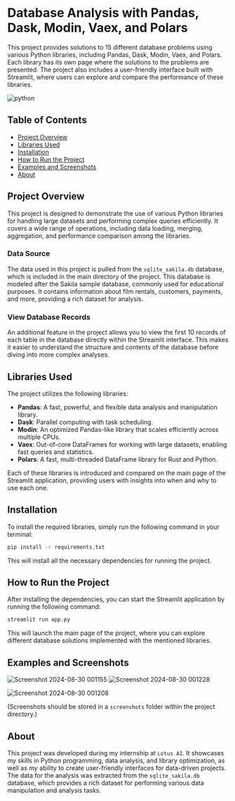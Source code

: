 # Database Analysis with Pandas, Dask, Modin, Vaex, and Polars

This project provides solutions to 15 different database problems using various Python libraries, including Pandas, Dask, Modin, Vaex, and Polars. Each library has its own page where the solutions to the problems are presented. The project also includes a user-friendly interface built with Streamlit, where users can explore and compare the performance of these libraries.


![python](https://github.com/user-attachments/assets/796ca908-b08f-4cb9-9775-62017e9e8959)

## Table of Contents

- [Project Overview](#project-overview)
- [Libraries Used](#libraries-used)
- [Installation](#installation)
- [How to Run the Project](#how-to-run-the-project)
- [Examples and Screenshots](#examples-and-screenshots)
- [About](#about)

## Project Overview

This project is designed to demonstrate the use of various Python libraries for handling large datasets and performing complex queries efficiently. It covers a wide range of operations, including data loading, merging, aggregation, and performance comparison among the libraries.

### Data Source

The data used in this project is pulled from the `sqlite_sakila.db` database, which is included in the main directory of the project. This database is modeled after the Sakila sample database, commonly used for educational purposes. It contains information about film rentals, customers, payments, and more, providing a rich dataset for analysis.

### View Database Records

An additional feature in the project allows you to view the first 10 records of each table in the database directly within the Streamlit interface. This makes it easier to understand the structure and contents of the database before diving into more complex analyses.

## Libraries Used

The project utilizes the following libraries:

- **Pandas**: A fast, powerful, and flexible data analysis and manipulation library.
- **Dask**: Parallel computing with task scheduling.
- **Modin**: An optimized Pandas-like library that scales efficiently across multiple CPUs.
- **Vaex**: Out-of-core DataFrames for working with large datasets, enabling fast queries and statistics.
- **Polars**: A fast, multi-threaded DataFrame library for Rust and Python.

Each of these libraries is introduced and compared on the main page of the Streamlit application, providing users with insights into when and why to use each one.

## Installation

To install the required libraries, simply run the following command in your terminal:

```bash
pip install -r requirements.txt
```

This will install all the necessary dependencies for running the project.

## How to Run the Project

After installing the dependencies, you can start the Streamlit application by running the following command:

```bash
streamlit run app.py
```

This will launch the main page of the project, where you can explore different database solutions implemented with the mentioned libraries.

## Examples and Screenshots
![Screenshot 2024-08-30 001155](https://github.com/user-attachments/assets/c4e170bb-760a-422d-ad15-5cd366a25695)
![Screenshot 2024-08-30 001228](https://github.com/user-attachments/assets/e462270d-9ae2-4a94-902f-4f063ef42271)

![Screenshot 2024-08-30 001208](https://github.com/user-attachments/assets/1464a154-0088-4120-9606-195fee467f99)

(Screenshots should be stored in a `screenshots` folder within the project directory.)

## About

This project was developed during my internship at `Lotus AI`. It showcases my skills in Python programming, data analysis, and library optimization, as well as my ability to create user-friendly interfaces for data-driven projects. The data for the analysis was extracted from the `sqlite_sakila.db` database, which provides a rich dataset for performing various data manipulation and analysis tasks.
